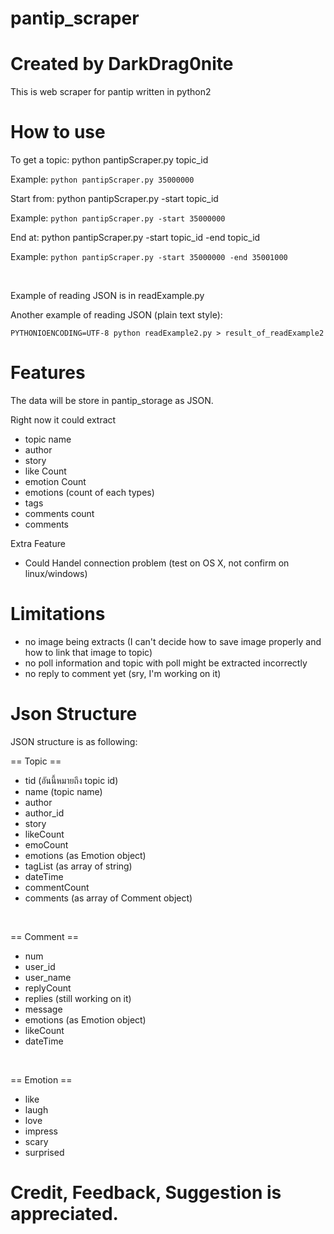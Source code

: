 # pantip_scraper
# Created by DarkDrag0nite

This is web scraper for pantip written in python2

# How to use

To get a topic: python pantipScraper.py topic_id

Example: `python pantipScraper.py 35000000`
	
Start from: python pantipScraper.py -start topic_id

Example: `python pantipScraper.py -start 35000000`
	
End at: python pantipScraper.py -start topic_id -end topic_id

Example: `python pantipScraper.py -start 35000000 -end 35001000`

<br />

Example of reading JSON is in readExample.py

Another example of reading JSON (plain text style): 

    PYTHONIOENCODING=UTF-8 python readExample2.py > result_of_readExample2

# Features

The data will be store in pantip_storage as JSON.

Right now it could extract
- topic name
- author
- story
- like Count
- emotion Count
- emotions (count of each types)
- tags
- comments count
- comments

Extra Feature
- Could Handel connection problem (test on OS X, not confirm on linux/windows)

# Limitations

- no image being extracts (I can't decide how to save image properly and how to link that image to topic)
- no poll information and topic with poll might be extracted incorrectly
- no reply to comment yet (sry, I'm working on it)

# Json Structure

JSON structure is as following:

== Topic ==
- tid (อันนี้หมายถึง topic id)
- name (topic name)
- author
- author_id
- story
- likeCount
- emoCount
- emotions (as Emotion object)
- tagList (as array of string)
- dateTime
- commentCount
- comments (as array of Comment object)

<br />

== Comment ==
- num
- user_id
- user_name
- replyCount
- replies (still working on it)
- message
- emotions (as Emotion object) 
- likeCount
- dateTime

<br />

== Emotion ==
- like
- laugh
- love
- impress
- scary
- surprised

# Credit, Feedback, Suggestion is appreciated.
